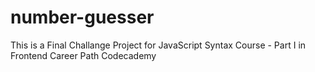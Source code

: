 # number-guesser
This is a Final Challange Project for JavaScript Syntax Course - Part I in Frontend Career Path Codecademy
